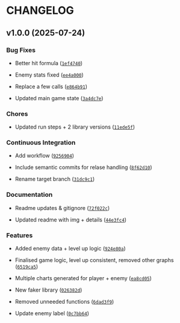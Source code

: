 # CHANGELOG


## v1.0.0 (2025-07-24)

### Bug Fixes

- Better hit formula
  ([`1ef4740`](https://github.com/alexandlazaris/feedme/commit/1ef474005dccd7c4fd012a13797f97a12e1cc390))

- Enemy stats fixed
  ([`ee4a000`](https://github.com/alexandlazaris/feedme/commit/ee4a0001875130f56a40423340f6aef52a5c2aeb))

- Replace a few calls
  ([`e864b91`](https://github.com/alexandlazaris/feedme/commit/e864b9129e6a02771ff9ca0ef801c89f87a83ad1))

- Updated main game state
  ([`3a4dc7e`](https://github.com/alexandlazaris/feedme/commit/3a4dc7e2445b97b37da92e17c3f98f3fc7cf3046))

### Chores

- Updated run steps + 2 library versions
  ([`11ede5f`](https://github.com/alexandlazaris/feedme/commit/11ede5fdf835cc6a02e377e42e62fb394d8e2316))

### Continuous Integration

- Add workflow
  ([`9256904`](https://github.com/alexandlazaris/feedme/commit/9256904a97eb5e1987a836e0e8bf0ebe709db8f0))

- Include semantic commits for relase handling
  ([`8f62d10`](https://github.com/alexandlazaris/feedme/commit/8f62d105ba6b4bc170a457daa5037c1dd46ed9ee))

- Rename target branch
  ([`31dc9c1`](https://github.com/alexandlazaris/feedme/commit/31dc9c1e455c5c2c6106e8d1c2a7a3f097d266b9))

### Documentation

- Readme updates & gitignore
  ([`72f022c`](https://github.com/alexandlazaris/feedme/commit/72f022c56e082e2347658a0892a69f83b57a346c))

- Updated readme with img + details
  ([`44e3fc4`](https://github.com/alexandlazaris/feedme/commit/44e3fc43383c59f4f88c98e85a76ea4dd1f6e3e3))

### Features

- Added enemy data + level up logic
  ([`924e80a`](https://github.com/alexandlazaris/feedme/commit/924e80a98ab77c65bc6a30b86622e466bd3d6308))

- Finalised game logic, level up consistent, removed other graphs
  ([`6519ca5`](https://github.com/alexandlazaris/feedme/commit/6519ca5db69495d40664d93468fbebf6a972bc6c))

- Multiple charts generated for player + enemy
  ([`ea8cd05`](https://github.com/alexandlazaris/feedme/commit/ea8cd05df1456ff9e1f540af96a880f0f8c3f50a))

- New faker library
  ([`026382d`](https://github.com/alexandlazaris/feedme/commit/026382da5bafdebe08d6e7720f7b1202a7b24e47))

- Removed unneeded functions
  ([`6dad3f9`](https://github.com/alexandlazaris/feedme/commit/6dad3f9d07d3a0f2542e39e39d4541af57ca032c))

- Update enemy label
  ([`0c7bb64`](https://github.com/alexandlazaris/feedme/commit/0c7bb64af67d921bac055f838945120eda79b60b))
